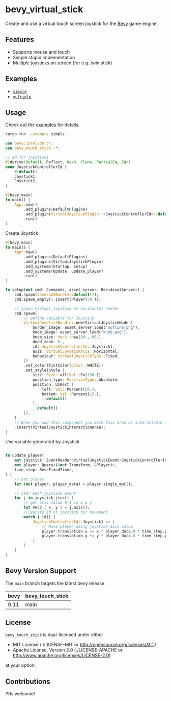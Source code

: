 # bevy_virtual_stick

Create and use a virtual touch screen joystick for the
[Bevy](https://bevyengine.org/) game engine.

## Features

- Supports mouse and touch
- Simple stupid implementation
- Multiple joysticks on screen (for e.g. twin stick)

## Examples

- [`simple`](./examples/simple.rs)
- [`multiple`](./examples/multiple.rs)

## Usage

Check out the [examples](./examples) for details.

```sh
cargo run --example simple
```

```rust
use bevy::prelude::*;
use bevy_touch_stick::*;

// Id for joysticks
#[derive(Default, Reflect, Hash, Clone, PartialEq, Eq)]
enum JoystickControllerId {
    #[default]
    Joystick1,
    Joystick2,
}

#[bevy_main]
fn main() {
    App::new()
        .add_plugins(DefaultPlugins)
        .add_plugin(VirtualJoystickPlugin::<JoystickControllerId>::default())
        .run()
}
```

Create Joystick

```rust
#[bevy_main]
fn main() {
    App::new()
        .add_plugins(DefaultPlugins)
        .add_plugins(VirtualJoystickPlugin)
        .add_systems(Startup, setup)
        .add_systems(Update, update_player)
        .run()
}

fn setup(mut cmd: Commands, asset_server: Res<AssetServer>) {
    cmd.spawn(Camera2dBundle::default());
    cmd.spawn_empty().insert(Player(30.));

    // Spawn Virtual Joystick at horizontal center
    cmd.spawn(
        // Define variable for Joystick
        VirtualJoystickBundle::new(VirtualJoystickNode {
            border_image: asset_server.load("outline.png"),
            knob_image: asset_server.load("knob.png"),
            knob_size: Vec2::new(80., 80.),
            dead_zone: 0.,
            id: JoystickControllerId::Joystick1,
            axis: VirtualJoystickAxis::Horizontal,
            behaviour: VirtualJoystickType::Fixed,
        })
        .set_color(TintColor(Color::WHITE))
        .set_style(Style {
            size: Size::all(Val::Px(150.)),
            position_type: PositionType::Absolute,
            position: UiRect {
                left: Val::Percent(50.),
                bottom: Val::Percent(15.),
                ..default()
            },
            ..default()
        }),
    )
    // When you add this component you mark this area as interactable for Joystick
    .insert(VirtualJoystickInteractionArea);
}
```

Use variable generated by Joystick

```rust

fn update_player(
    mut joystick: EventReader<VirtualJoystickEvent<JoystickControllerId>>,
    mut player: Query<(&mut Transform, &Player)>,
    time_step: Res<FixedTime>,
) {
    // Get player
    let (mut player, player_data) = player.single_mut();

    // Iter each joystick event
    for j in joystick.iter() {
        // get axis value 0-1 in x & y
        let Vec2 { x, y } = j.axis();
        // Verify Id of joystick for movement
        match j.id() {
            JoystickControllerId::Joystick1 => {
                // Move player using joystick axis value
                player.translation.x += x * player_data.0 * time_step.period.as_secs_f32();
                player.translation.y += y * player_data.0 * time_step.period.as_secs_f32();
            }
        }
    }
}
```

## Bevy Version Support

The `main` branch targets the latest bevy release.

|bevy|bevy_touch_stick|
|----|----------------|
|0.11| main           |

## License

`bevy_touch_stick` is dual-licensed under either

- MIT License (./LICENSE-MIT or <http://opensource.org/licenses/MIT>)
- Apache License, Version 2.0 (./LICENSE-APACHE or <http://www.apache.org/licenses/LICENSE-2.0>)

at your option.

## Contributions

PRs welcome!
